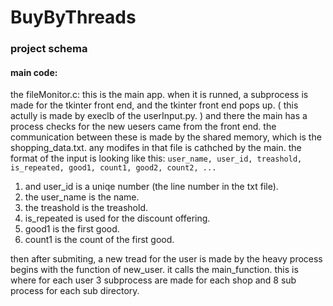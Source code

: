 # BuyByThreads
### project schema

#### main code:
the fileMonitor.c: this is the main app. when it is runned, a subprocess is made for the tkinter front end, and the tkinter front end pops up. ( this actully is made by execlb of the userInput.py. ) and there the main has a process checks for the new uesers came from the front end. the communication between these is made by the shared memory, which is the shopping_data.txt. any modifes in that file is cathched by the main. 
the format of the input is looking like this:
`user_name, user_id, treashold, is_repeated, good1, count1, good2, count2, ...`
1. and user_id is a uniqe number (the line number in the txt file). 
2. the user_name is the name.
3. the treashold is the treashold.
4. is_repeated is used for the discount offering.
5. good1 is the first good.
6. count1 is the count of the first good.

then after submiting, a new tread for the user is made by the heavy process begins with the function of new_user. it calls the main_function. this is where for each user 3 subprocess are made for each shop and 8 sub process for each sub directory. 
